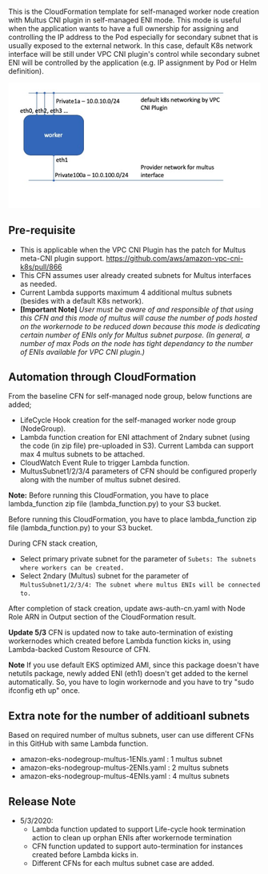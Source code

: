 This is the CloudFormation template for self-managed worker node creation with Multus CNI plugin in self-managed ENI mode. This mode is useful when the application wants to have a full ownership for assigning and controlling the IP address to the Pod especially for secondary subnet that is usually exposed to the external network. In this case, default K8s network interface will be still under VPC CNI plugin's control while secondary subnet ENI will be controlled by the application (e.g. IP assignment by Pod or Helm definition). 

![image-20200424115637436](image-20200424115637436.jpg)

## Pre-requisite
- This is applicable when the VPC CNI Plugin has the patch for Multus meta-CNI plugin support. 
﻿https://github.com/aws/amazon-vpc-cni-k8s/pull/866 ﻿
- This CFN assumes user already created subnets for Multus interfaces as needed. 
- Current Lambda supports maximum 4 additional multus subnets (besides with a default K8s network). 
- **[Important Note]** *User must be aware of and responsible of that using this CFN and this mode of multus will cause the number of pods hosted on the workernode to be reduced down because this mode is dedicating certain number of ENIs only for Multus subnet purpose. (In general, a number of max Pods on the node has tight dependancy to the number of ENIs available for VPC CNI plugin.)*

## Automation through CloudFormation

From the baseline CFN for self-managed node group, below functions are added;
- LifeCycle Hook creation for the self-managed worker node group (NodeGroup).
- Lambda function creation for ENI attachment of 2ndary subnet (using the code (in zip file) pre-uploaded in S3). Current Lambda can support max 4 multus subnets to be attached. 
- CloudWatch Event Rule to trigger Lambda function. 
- MultusSubnet1/2/3/4 parameters of CFN should be configured properly along with the number of multus subnet desired. 

**Note:** Before running this CloudFormation, you have to place lambda_function zip file (lambda_function.py) to your S3 bucket. 

Before running this CloudFormation, you have to place lambda_function zip file (lambda_function.py) to your S3 bucket. 

During CFN stack creation, 
* Select primary private subnet for the parameter of `Subets: The subnets where workers can be created.` 
* Select 2ndary (Multus) subnet for the parameter of `MultusSubnet1/2/3/4: The subnet where multus ENIs will be connected to.`

After completion of stack creation, update aws-auth-cn.yaml with Node Role ARN in Output section of the CloudFormation result. 

**Update 5/3** CFN is updated now to take auto-termination of existing workernodes which created before Lambda function kicks in, using Lambda-backed Custom Resource of CFN. 

**Note** If you use default EKS optimized AMI, since this package doesn't have netutils package, newly added ENI (eth1) doesn't get added to the kernel automatically. So, you have to login workernode and you have to try "sudo ifconfig eth up" once.  

## Extra note for the number of additioanl subnets
Based on required number of multus subnets, user can use different CFNs in this GitHub with same Lambda function.
- amazon-eks-nodegroup-multus-1ENIs.yaml : 1 multus subnet
- amazon-eks-nodegroup-multus-2ENIs.yaml : 2 multus subnets
- amazon-eks-nodegroup-multus-4ENIs.yaml : 4 multus subnets

## Release Note 
* 5/3/2020: 
  * Lambda function updated to support Life-cycle hook termination action to clean up orphan ENIs after workernode termination
  * CFN function updated to support auto-termination for instances created before Lambda kicks in. 
  * Different CFNs for each multus subnet case are added.
